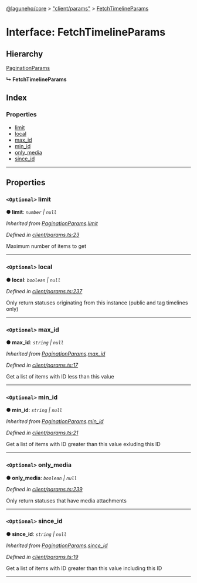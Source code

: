[@lagunehq/core](../README.md) > ["client/params"](../modules/_client_params_.md) > [FetchTimelineParams](../interfaces/_client_params_.fetchtimelineparams.md)

# Interface: FetchTimelineParams

## Hierarchy

 [PaginationParams](_client_params_.paginationparams.md)

**↳ FetchTimelineParams**

## Index

### Properties

* [limit](_client_params_.fetchtimelineparams.md#limit)
* [local](_client_params_.fetchtimelineparams.md#local)
* [max_id](_client_params_.fetchtimelineparams.md#max_id)
* [min_id](_client_params_.fetchtimelineparams.md#min_id)
* [only_media](_client_params_.fetchtimelineparams.md#only_media)
* [since_id](_client_params_.fetchtimelineparams.md#since_id)

---

## Properties

<a id="limit"></a>

### `<Optional>` limit

**● limit**: *`number` \| `null`*

*Inherited from [PaginationParams](_client_params_.paginationparams.md).[limit](_client_params_.paginationparams.md#limit)*

*Defined in [client/params.ts:23](https://github.com/lagunehq/core/blob/9f0a933/src/client/params.ts#L23)*

Maximum number of items to get

___
<a id="local"></a>

### `<Optional>` local

**● local**: *`boolean` \| `null`*

*Defined in [client/params.ts:237](https://github.com/lagunehq/core/blob/9f0a933/src/client/params.ts#L237)*

Only return statuses originating from this instance (public and tag timelines only)

___
<a id="max_id"></a>

### `<Optional>` max_id

**● max_id**: *`string` \| `null`*

*Inherited from [PaginationParams](_client_params_.paginationparams.md).[max_id](_client_params_.paginationparams.md#max_id)*

*Defined in [client/params.ts:17](https://github.com/lagunehq/core/blob/9f0a933/src/client/params.ts#L17)*

Get a list of items with ID less than this value

___
<a id="min_id"></a>

### `<Optional>` min_id

**● min_id**: *`string` \| `null`*

*Inherited from [PaginationParams](_client_params_.paginationparams.md).[min_id](_client_params_.paginationparams.md#min_id)*

*Defined in [client/params.ts:21](https://github.com/lagunehq/core/blob/9f0a933/src/client/params.ts#L21)*

Get a list of items with ID greater than this value exluding this ID

___
<a id="only_media"></a>

### `<Optional>` only_media

**● only_media**: *`boolean` \| `null`*

*Defined in [client/params.ts:239](https://github.com/lagunehq/core/blob/9f0a933/src/client/params.ts#L239)*

Only return statuses that have media attachments

___
<a id="since_id"></a>

### `<Optional>` since_id

**● since_id**: *`string` \| `null`*

*Inherited from [PaginationParams](_client_params_.paginationparams.md).[since_id](_client_params_.paginationparams.md#since_id)*

*Defined in [client/params.ts:19](https://github.com/lagunehq/core/blob/9f0a933/src/client/params.ts#L19)*

Get a list of items with ID greater than this value including this ID

___

